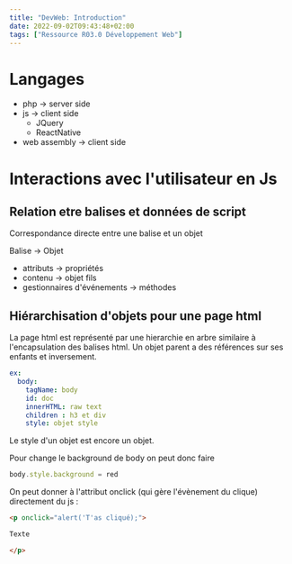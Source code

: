 ```yaml
---
title: "DevWeb: Introduction"
date: 2022-09-02T09:43:48+02:00
tags: ["Ressource R03.0 Développement Web"]
---
```


# Langages 

* php -> server side
* js -> client side
  - JQuery
  - ReactNative
* web assembly -> client side

# Interactions avec l'utilisateur en Js

## Relation etre balises et données de script 

Correspondance directe entre une balise et un objet

Balise -> Objet
* attributs -> propriétés
* contenu -> objet fils
* gestionnaires d'événements -> méthodes

## Hiérarchisation d'objets pour une page html 

La page html est représenté par une hierarchie en arbre similaire à l'encapsulation des balises html.
Un objet parent a des références sur ses enfants et inversement. 

```Yaml
ex:
  body:
    tagName: body
    id: doc
    innerHTML: raw text
    children : h3 et div
    style: objet style
```

Le style d'un objet est encore un objet.

Pour change le background de body on peut donc faire 
```Javascript
body.style.background = red
```

On peut donner à l'attribut onclick (qui gère l'évènement du clique) directement du js : 

```Html
<p onclick="alert('T'as cliqué);">

Texte

</p>
```
